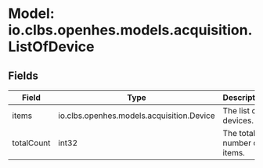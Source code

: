 # Model: io.clbs.openhes.models.acquisition.ListOfDevice

## Fields

| Field | Type | Description |
| --- | --- | --- |
| items | io.clbs.openhes.models.acquisition.Device | The list of devices. |
| totalCount | int32 | The total number of items. |

